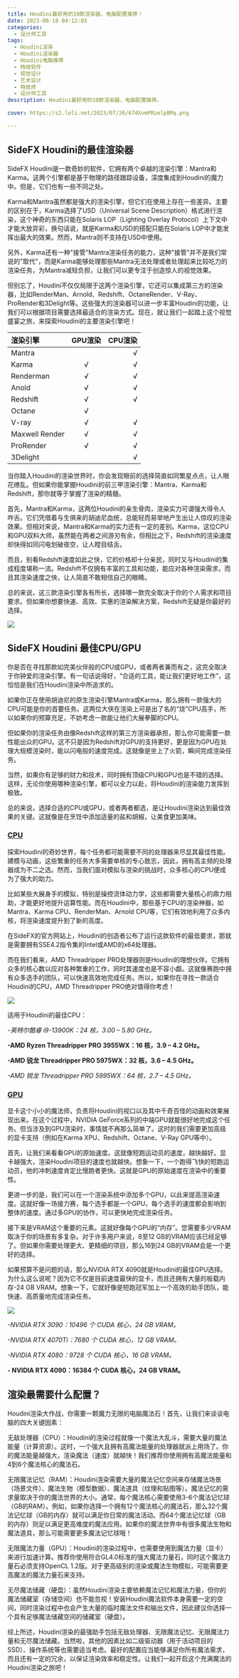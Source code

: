 ```yaml
---
title: Houdini最好用的10款渲染器，电脑配置推荐！
date: 2023-06-18 04:12:03
categories:
  - 设计师工具
tags:
  - Houdini渲染
  - Houdini渲染器
  - Houdini电脑推荐
  - 特效软件
  - 视觉设计
  - 艺术设计
  - 特效师
  - 设计师工具
description: Houdini最好用的10款渲染器，电脑配置推荐。

cover: https://s2.loli.net/2023/07/26/67dXvmPRzelp8Mq.png

---
```


## SideFX Houdini的最佳渲染器

SideFX Houdini是一款奇妙的软件，它拥有两个卓越的渲染引擎：Mantra和Karma。这两个引擎都是基于物理的路径跟踪设备，深度集成到Houdini的魔力中。但是，它们也有一些不同之处。

Karma和Mantra虽然都是强大的渲染引擎，但它们在使用上存在一些差异。主要的区别在于，Karma选择了USD（Universal Scene Description）格式进行渲染，这个神奇的东西只能在Solaris LOP（Lighting Overlay Protocol）上下文中才能大放异彩，换句话说，就是Karma和USD的搭配只能在Solaris LOP中才能发挥出最大的效果。然而，Mantra则不支持在USD中使用。

另外，Karma还有一种"接管"Mantra渲染任务的能力，这种"接管"并不是我们常说的"取代"，而是Karma能够处理那些Mantra无法处理或者处理起来比较吃力的渲染任务，为Mantra减轻负担，让我们可以更专注于创造惊人的视觉效果。

但别忘了，Houdini不仅仅局限于这两个渲染引擎，它还可以集成第三方的渲染器，比如RenderMan、Arnold、Redshift、OctaneRender、V-Ray、ProRender和3Delight等。这些强大的渲染器可以进一步丰富Houdini的功能，让我们可以根据项目需要选择最适合的渲染方式。现在，就让我们一起踏上这个视觉盛宴之旅，来探索Houdini的主要渲染引擎吧！

| 渲染引擎 | GPU渲染 | CPU渲染 | 
| :--------- | :--: | -----------: | 
| Mantra |  | √ |
| Karma | √ | √ |
| Renderman | √ | √ |
| Anold | √ | √ |
|Redshift | √ | √ |
| Octane | √ |  |
| V-ray| √ | √ |
| Maxwell Render | √ | √ |
| ProRender | √ | √ |
| 3Delight |  | √ |

当你踏入Houdini的渲染世界时，你会发现眼前的选择简直如同繁星点点，让人眼花缭乱。但如果你能掌握Houdini的前三甲渲染引擎：Mantra、Karma和Redshift，那你就等于掌握了渲染的精髓。

首先，Mantra和Karma，这两位Houdini的亲生骨肉，渲染实力可谓强大得令人咋舌。它们凭借着与生俱来的胡迪尼血统，总能轻而易举地产生出让人惊叹的渲染效果。但相对来说，Mantra和Karma的实力还有一定的差别。Karma，这位CPU和GPU双料大师，虽然能在两者之间游刃有余，但相比之下，Redshift的渲染速度却快得如同闪电划破夜空，让人瞠目结舌。

而且，别看Redshift速度如此之快，它的价格却十分亲民，同时又与Houdini的集成程度堪称一流。Redshift不仅拥有丰富的工具和功能，能应对各种渲染需求，而且其渲染速度之快，让人简直不敢相信自己的眼睛。

总的来说，这三款渲染引擎各有所长，选择哪一款完全取决于你的个人需求和项目要求。但如果你想要快速、高效、实惠的渲染解决方案，Redshift无疑是你最好的选择。

![](https://s2.loli.net/2023/07/26/67dXvmPRzelp8Mq.png)

## SideFX Houdini 最佳CPU/GPU

你是否在寻找那款如完美伙伴般的CPU或GPU，或者两者兼而有之，这完全取决于你钟爱的渲染引擎。有一句话说得好，“合适的工具，能让我们更好地工作”，这恰恰是我们在Houdini渲染中所追求的。

如果你正在使用胡迪尼的原生渲染引擎Mantra或Karma，那么拥有一款强大的CPU可能是你的首要任务。这两位大侠在渲染上可是出了名的“烧”CPU高手，所以如果你的预算充足，不妨考虑一款能让他们大展拳脚的CPU。

但如果你的渲染任务由像Redshift这样的第三方渲染器承担，那么你可能需要一款性能出众的GPU。这不只是因为Redshift对GPU的支持更好，更是因为GPU在处理大规模渲染时，能以闪电般的速度完成。这就像是坐上了火箭，瞬间完成渲染任务。

当然，如果你有足够的财力和技术，同时拥有顶级CPU和GPU也是不错的选择。这样，无论你使用哪种渲染引擎，都可以全力以赴，将Houdini的渲染能力发挥到极致。

总的来说，选择合适的CPU或GPU，或者两者都选，是让Houdini渲染达到最佳效果的关键。这就像是在烹饪中添加适量的盐和胡椒，让美食更加美味。

### [CPU](https://en.wikipedia.org/wiki/Central_processing_unit)

探索Houdini的奇妙世界，每个任务都可能需要不同的处理器来尽显其最佳性能。建模与动画，这些繁重的任务大多需要单核的专心致志，因此，拥有高主频的处理器成为不二之选。然而，当我们面对模拟与渲染的挑战时，众多核心的CPU便成为了强大的助力。

比如某些大展身手的模拟，特别是操控流体动力学，这些都需要大量核心的鼎力相助，才能更好地提升运算性能。而在Houdini中，那些基于CPU的渲染神器，如Mantra、Karma CPU、RenderMan、Arnold CPU等，它们有效地利用了众多内核，将渲染速度提升到了新的高度。

在SideFX的官方网站上，Houdini的创造者公布了运行这款软件的最低要求，那就是需要拥有SSE4.2指令集的Intel或AMD的x64处理器。

而在我们看来，AMD Threadripper PRO处理器则是Houdini的理想伙伴。它拥有众多的核心数以应对各种繁重的工作，同时其速度也是不容小觑。这就像赛跑中拥有众多选手的团队，可以快速高效地完成任务。所以，如果你在寻找一款适合Houdini的CPU，AMD Threadripper PRO绝对值得你考虑！

![](https://s2.loli.net/2023/07/26/6jHhVFo95vBRf3Q.png)

适用于Houdini的最佳CPU：

*-英特尔酷睿 i9-13900K：24 核，3.00 – 5.80 GHz。*

**-AMD Ryzen Threadripper PRO 3955WX：16 核，3.9 – 4.2 GHz。**

**-AMD 锐龙 Threadripper PRO 5975WX：32 核，3.6 – 4.5 GHz。**

*-AMD 锐龙 Threadripper PRO 5995WX：64 核，2.7 – 4.5 GHz。*

### [GPU](https://en.wikipedia.org/wiki/Graphics_processing_unit)

显卡这个小小的魔法师，负责将Houdini的视口以及其中千奇百怪的动画和效果展现出来。在这个过程中，NVIDIA GeForce系列的中端GPU就能很好地完成这个任务。但当涉及到GPU渲染时，事情就不再那么简单了。这时的我们需要更加高级的显卡支持（例如在Karma XPU、Redshift、Octane、V-Ray GPU等中）。

首先，让我们来看看GPU的原始速度。这就像短跑运动员的速度，越快越好。显卡越强大，渲染Houdini项目的速度也就越快。想象一下，一个跑得飞快的短跑运动员，他的冲刺速度肯定比慢跑者更快。这就是GPU的原始速度在渲染中的重要性。

更进一步的是，我们可以在一个渲染系统中添加多个GPU，以此来提高渲染速度。这就好像一场接力赛，每个选手都是一个GPU，每个选手的速度都会影响到整体的速度。通过多GPU的协作，可以更快地完成渲染任务。

接下来是VRAM这个重要的元素。这就好像每个GPU的“内存”。您需要多少VRAM取决于你的场景有多复杂。对于许多用户来说，8至12 GB的VRAM应该已经足够了。但如果你需要处理更大、更精细的项目，那么16到24 GB的VRAM会是一个更好的选择。

如果预算不是问题的话，那么NVIDIA RTX 4090就是Houdini的最佳GPU选择。为什么这么说呢？因为它不仅是目前速度最快的显卡，而且还拥有大量的板载内存-24 GB VRAM。想象一下，它就好像是短跑冠军加上一个高效的助手团队，能快速、高质量地完成渲染任务。

![](https://s2.loli.net/2023/07/26/u8CB5cxUoR1QlSP.png)

*-NVIDIA RTX 3090：10496 个 CUDA 核心，24 GB VRAM。*

*-NVIDIA RTX 4070Ti：7680 个 CUDA 核心，12 GB VRAM。*

*-NVIDIA RTX 4080：9728 个 CUDA 核心，16 GB VRAM。*

**- NVIDIA RTX 4090：16384 个 CUDA 核心，24 GB VRAM。**

## 渲染最需要什么配置？

Houdini渲染大作战，你需要一颗魔力无限的电脑魔法石！首先，让我们来谈谈电脑的四大关键因素：

无敌处理器（CPU）：Houdini的渲染过程就像一个魔法大乱斗，需要大量的魔法能量（计算资源）。这时，一个强大且拥有高魔法能量的处理器就派上用场了。你的魔法能量越强大，渲染魔法（速度）就越快！我们推荐你使用拥有高魔法能量和4到6个魔法核心的魔法石。

无限魔法记忆（RAM）：Houdini渲染需要大量的魔法记忆空间来存储魔法场景（场景文件）、魔法生物（模型数据）、魔法道具（纹理和贴图等）。魔法记忆的需求量取决于你的魔法世界的大小。通常，每个魔法核心需要使用3-6个魔法记忆球（GB的RAM）。例如，如果你选择一个拥有12个魔法核心的魔法石，那么32个魔法记忆球（GB的内存）就可以满足你日常的魔法活动。而64个魔法记忆球（GB的内存）则足以满足更高难度的魔法应用。如果你的魔法世界中有很多魔法生物和魔法道具，那么可能需要更多魔法记忆球哦！

无限魔法力量（GPU）：Houdini的渲染过程中，也需要使用到魔法力量（显卡）来进行加速计算。推荐你使用符合GL4.0标准的强大魔法力量石，同时这个魔法力量石必须支持OpenCL 1.2版。对于更高级别的渲染或魔法生物模拟，可能需要更高魔法的魔法力量石来支持。

无尽魔法储藏（硬盘）：虽然Houdini渲染主要依赖魔法记忆和魔法力量，但你的魔法储藏室（存储空间）也不能忽视！安装Houdini魔法软件本身需要一定的空间，同时渲染过程中也会产生大量的临时魔法文件和输出文件，因此建议你选择一个具有足够魔法储藏空间的储藏室（硬盘）。

综上所述，Houdini渲染的最强助手包括无敌处理器、无限魔法记忆、无限魔法力量和无尽魔法储藏。当然啦，其他的因素比如二级驱动器（用于活动项目的SSD）、操作系统等也需要适当考虑。最好的配置应当能够满足你所有魔法需求，而且还有一定的冗余，以保证渲染效率和稳定性。让我们一起开启这个充满魔法的Houdini渲染之旅吧！










